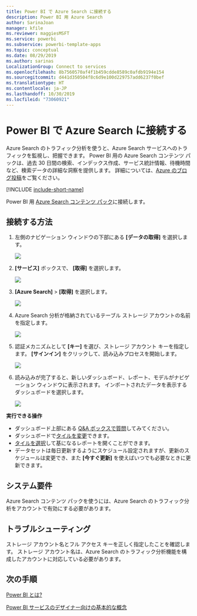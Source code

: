 ```yaml
---
title: Power BI で Azure Search に接続する
description: Power BI 用 Azure Search
author: SarinaJoan
manager: kfile
ms.reviewer: maggiesMSFT
ms.service: powerbi
ms.subservice: powerbi-template-apps
ms.topic: conceptual
ms.date: 08/29/2019
ms.author: sarinas
LocalizationGroup: Connect to services
ms.openlocfilehash: 8b7560570af4f1b459cdde8589c0afdb9194e154
ms.sourcegitcommit: d441d350504f8c6d9e100d229757add6237f0bef
ms.translationtype: HT
ms.contentlocale: ja-JP
ms.lasthandoff: 10/30/2019
ms.locfileid: "73060921"
---
```

# <a name="connect-to-azure-search-with-power-bi"></a>Power BI で Azure Search に接続する
Azure Search のトラフィック分析を使うと、Azure Search サービスへのトラフィックを監視し、把握できます。 Power BI 用の Azure Search コンテンツ パックは、過去 30 日間の検索、インデックス作成、サービス統計情報、待機時間など、検索データの詳細な洞察を提供します。 詳細については、[Azure のブログ投稿](https://azure.microsoft.com/blog/analyzing-your-azure-search-traffic/)をご覧ください。

[!INCLUDE [include-short-name](./includes/service-deprecate-content-packs.md)]

Power BI 用 [Azure Search コンテンツ パック](https://app.powerbi.com/getdata/services/azure-search)に接続します。

## <a name="how-to-connect"></a>接続する方法
1. 左側のナビゲーション ウィンドウの下部にある **[データの取得]** を選択します。
   
   ![](media/service-connect-to-azure-search/pbi_getdata.png) 
2. **[サービス]** ボックスで、 **[取得]** を選択します。
   
   ![](media/service-connect-to-azure-search/pbi_getservices.png) 
3. **[Azure Search]** \> **[取得]** を選択します。
   
   ![](media/service-connect-to-azure-search/azuresearch.png)
4. Azure Search 分析が格納されているテーブル ストレージ アカウントの名前を指定します。
   
   ![](media/service-connect-to-azure-search/params.png)
5. 認証メカニズムとして **[キー]** を選び、ストレージ アカウント キーを指定します。 **[サインイン]** をクリックして、読み込みプロセスを開始します。
   
   ![](media/service-connect-to-azure-search/creds.png)
6. 読み込みが完了すると、新しいダッシュボード、レポート、モデルがナビゲーション ウィンドウに表示されます。 インポートされたデータを表示するダッシュボードを選択します。
   
    ![](media/service-connect-to-azure-search/dashboard2.png)

**実行できる操作**

* ダッシュボード上部にある [Q&A ボックスで質問](consumer/end-user-q-and-a.md)してみてください。
* ダッシュボードで[タイルを変更](service-dashboard-edit-tile.md)できます。
* [タイルを選択](consumer/end-user-tiles.md)して基になるレポートを開くことができます。
* データセットは毎日更新するようにスケジュール設定されますが、更新のスケジュールは変更でき、また **[今すぐ更新]** を使えばいつでも必要なときに更新できます。

## <a name="system-requirements"></a>システム要件
Azure Search コンテンツ パックを使うには、Azure Search のトラフィック分析をアカウントで有効にする必要があります。

## <a name="troubleshooting"></a>トラブルシューティング
ストレージ アカウント名とフル アクセス キーを正しく指定したことを確認します。 ストレージ アカウント名は、Azure Search のトラフィック分析機能を構成したアカウントに対応している必要があります。

## <a name="next-steps"></a>次の手順
[Power BI とは?](fundamentals/power-bi-overview.md)

[Power BI サービスのデザイナー向けの基本的な概念](service-basic-concepts.md)

